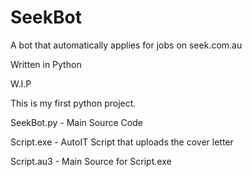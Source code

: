 # SeekBot
A bot that automatically applies for jobs on seek.com.au


Written in Python


W.I.P


This is my first python project.


SeekBot.py - Main Source Code


Script.exe - AutoIT Script that uploads the cover letter


Script.au3 - Main Source for Script.exe
